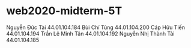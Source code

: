 # web2020-midterm-5T
Nguyễn Đức Tài 44.01.104.184
Bùi Chí Tùng 44.01.104.200
Cáp Hữu Tiến 44.01.104.194
Trần Lê Minh Tân 44.01.104.192
Nguyễn Nhị Thành Tài 44.01.104.185